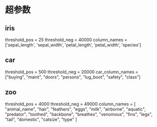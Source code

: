 # 超参数
## iris
threshold_pos = 25
threshold_neg = 40000
column_names = ['sepal_length', 'sepal_width', 'petal_length', 'petal_width', 'species']
## car
threshold_pos = 500
threshold_neg = 20000
car_column_names = ["buying", "maint", "doors", "persons", "lug_boot", "safety", "class"]
## zoo
threshold_pos = 4000
threshold_neg = 49000
column_names = [
    "animal_name", "hair", "feathers", "eggs", "milk", "airborne", 
    "aquatic", "predator", "toothed", "backbone", "breathes", 
    "venomous", "fins", "legs", "tail", "domestic", "catsize", "type"
]